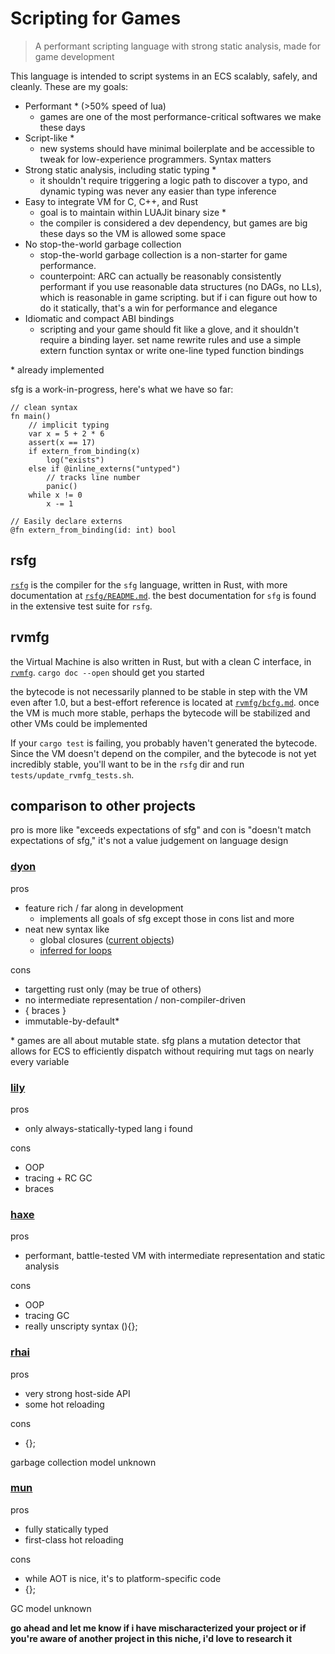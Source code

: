 Scripting for Games
===================

> A performant scripting language with strong static analysis, made for
game development

This language is intended to script systems in an ECS scalably, safely,
and cleanly. These are my goals:

- Performant * (>50% speed of lua)
	- games are one of the most performance-critical softwares we
	make these days
- Script-like *
	- new systems should have minimal boilerplate and be accessible to
	tweak for low-experience programmers. Syntax matters
- Strong static analysis, including static typing *
	- it shouldn't require triggering a logic path to discover a typo,
	and dynamic typing was never any easier than type inference
- Easy to integrate VM for C, C++, and Rust
	- goal is to maintain within LUAJit binary size *
	- the compiler is considered a dev dependency, but games are big
	these days so the VM is allowed some space
- No stop-the-world garbage collection
	- stop-the-world garbage collection is a non-starter for game
	performance.
	- counterpoint: ARC can actually be reasonably consistently performant
	if you use reasonable data structures (no DAGs, no LLs), which is
	reasonable in game scripting. but if i can figure out how to do it
	statically, that's a win for performance and elegance
- Idiomatic and compact ABI bindings
	- scripting and your game should fit like a glove, and it shouldn't
	require a binding layer. set name rewrite rules and use a simple
	extern function syntax or write one-line typed function bindings

\* already implemented

sfg is a work-in-progress, here's what we have so far:

```
// clean syntax
fn main()
	// implicit typing
	var x = 5 + 2 * 6
	assert(x == 17)
	if extern_from_binding(x)
		log("exists")
	else if @inline_externs("untyped")
		// tracks line number
		panic()
	while x != 0
		x -= 1

// Easily declare externs
@fn extern_from_binding(id: int) bool
```

rsfg
----

[`rsfg`](rsfg/) is the compiler for the `sfg` language, written in Rust, with more
documentation at [`rsfg/README.md`](rsfg/README.md). the best documentation
for `sfg` is found in the extensive test suite for `rsfg`.

rvmfg
-----

the Virtual Machine is also written in Rust, but with a clean C interface,
in [`rvmfg`](rvmfg/). `cargo doc --open` should get you started

the bytecode is not necessarily planned to be stable in step with
the VM even after 1.0, but a best-effort reference is located at
[`rvmfg/bcfg.md`](rvmfg/bcfg.md). once the VM is much more stable, perhaps
the bytecode will be stabilized and other VMs could be implemented

If your `cargo test` is failing, you probably haven't generated the
bytecode. Since the VM doesn't depend on the compiler, and the bytecode is
not yet incredibly stable, you'll want to be in the `rsfg` dir and run
`tests/update_rvmfg_tests.sh`.

comparison to other projects
----------------------------

pro is more like "exceeds expectations of sfg" and con is "doesn't match
expectations of sfg," it's not a value judgement on language design

### [dyon](https://github.com/PistonDevelopers/dyon)

pros

- feature rich / far along in development
    - implements all goals of sfg except those in cons list and more
- neat new syntax like
    - global closures ([current objects](https://github.com/PistonDevelopers/dyon/issues/224))
    - [inferred for loops](https://github.com/PistonDevelopers/dyon/issues/116)

cons

- targetting rust only (may be true of others)
- no intermediate representation / non-compiler-driven
- { braces }
- immutable-by-default\*

\* games are all about mutable state. sfg plans a mutation detector that
allows for ECS to efficiently dispatch without requiring mut tags on nearly
every variable

### [lily](https://fascinatedbox.gitlab.io/lily-docs/)

pros

- only always-statically-typed lang i found

cons

- OOP
- tracing + RC GC
- braces

### [haxe](https://haxe.org/)

pros

- performant, battle-tested VM with intermediate representation and static analysis

cons

- OOP
- tracing GC
- really unscripty syntax (){};

### [rhai](https://github.com/jonathandturner/rhai)

pros

- very strong host-side API
- some hot reloading

cons

- {};

garbage collection model unknown

### [mun](https://github.com/mun-lang/mun)

pros

- fully statically typed
- first-class hot reloading

cons

- while AOT is nice, it's to platform-specific code
- {};

GC model unknown

**go ahead and let me know if i have mischaracterized your project or if
you're aware of another project in this niche, i'd love to research it**

